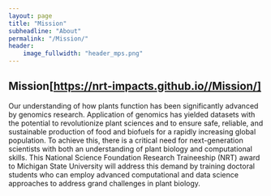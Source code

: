 ```yaml
---
layout: page
title: "Mission"
subheadline: "About"
permalink: "/Mission/"
header:
    image_fullwidth: "header_mps.png"
---
```

## Mission[https://nrt-impacts.github.io//Mission/]
Our understanding of how plants function has been significantly advanced by genomics research. Application of genomics has yielded datasets with the potential to revolutionize plant sciences and to ensure safe, reliable, and sustainable production of food and biofuels for a rapidly increasing global population.  To achieve this, there is a critical need for next-generation scientists with both an understanding of plant biology and computational skills. This National Science Foundation Research Traineeship (NRT) award to Michigan State University will address this demand by training doctoral students who can employ advanced computational and data science approaches to address grand challenges in plant biology.




